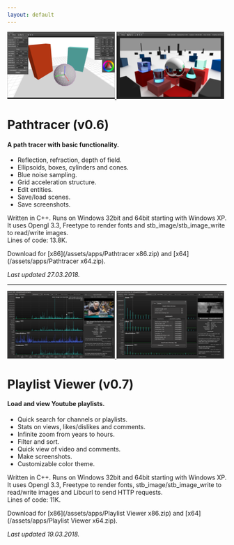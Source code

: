 ```yaml
---
layout: default
---
```


<p float="right">
	<a href="/assets/images/pathtracer1.png">
  		<img src="/assets/images/pathtracer1.png" width="49%" />
  	</a>
	<a href="/assets/images/pathtracer2.png">
		<img src="/assets/images/pathtracer2.png" width="49%" />
  	</a>
</p>

# Pathtracer (v0.6)

#### A path tracer with basic functionality.

* Reflection, refraction, depth of field.
* Ellipsoids, boxes, cylinders and cones.
* Blue noise sampling.
* Grid acceleration structure.
* Edit entities.
* Save/load scenes.
* Save screenshots.

Written in C++. Runs on Windows 32bit and 64bit starting with Windows XP.  
It uses Opengl 3.3, Freetype to render fonts and stb_image/stb_image_write to read/write images.  
Lines of code: 13.8K.

Download for [x86](/assets/apps/Pathtracer x86.zip) and [x64](/assets/apps/Pathtracer x64.zip).

_Last updated 27.03.2018._

* * *

<p float="right">
	<a href="/assets/images/playlist viewer 1.png">
  		<img src="/assets/images/playlist viewer 1.png" width="49%" />
  	</a>
	<a href="/assets/images/playlist viewer 2.png">
		<img src="/assets/images/playlist viewer 2.png" width="49%" />
  	</a>
</p>

# Playlist Viewer (v0.7)

#### Load and view Youtube playlists.

* Quick search for channels or playlists.
* Stats on views, likes/dislikes and comments.
* Infinite zoom from years to hours.
* Filter and sort.
* Quick view of video and comments.
* Make screenshots.
* Customizable color theme.

Written in C++. Runs on Windows 32bit and 64bit starting with Windows XP.  
It uses Opengl 3.3, Freetype to render fonts, stb_image/stb_image_write to read/write images and Libcurl to send HTTP requests.  
Lines of code: 11K.

Download for [x86](/assets/apps/Playlist Viewer x86.zip) and [x64](/assets/apps/Playlist Viewer x64.zip).

_Last updated 19.03.2018._


